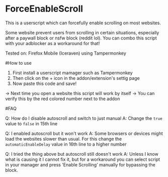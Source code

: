 # ForceEnableScroll

This is a userscript which can forcefully enable scrolling on most websites.

Some website prevent users from scrolling in certain situations, especially after a paywall block or nsfw block (reddit lol). You can combo this script with your adblocker as a workaround for that!

Tested on: Firefox Mobile (Iceraven) using Tampermonkey

#How to use
1. First install a userscript mamager such as Tampermonkey
2. Then click on the + icon in the addon/extension's settig page
3. Now paste this code and save!

→ Next time you open a website this script will work by itself
→ You can verify this by the red colored number next to the addon

#FAQ

Q: How do I disable autoscroll and switch to just manual
A: Change the ```true``` value to ```false``` in 15th line

Q: I enabled autoscroll but it won't work
A: Some browsers or devices might load the websites slower than usual. For this change the ```automaticEnableDelay``` value in 16th line to a higher number

Q: I tried the thing above but autoscroll still doesn't work
A: Unless I know what is causing it I cannot fix it, but for a workaround you can select script in your manager and press 'Enable Scrolling' manually for bypassing the block.
